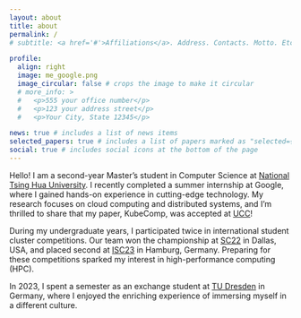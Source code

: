 ```yaml
---
layout: about
title: about
permalink: /
# subtitle: <a href='#'>Affiliations</a>. Address. Contacts. Motto. Etc.

profile:
  align: right
  image: me_google.png
  image_circular: false # crops the image to make it circular
  # more_info: >
  #   <p>555 your office number</p>
  #   <p>123 your address street</p>
  #   <p>Your City, State 12345</p>

news: true # includes a list of news items
selected_papers: true # includes a list of papers marked as "selected={true}"
social: true # includes social icons at the bottom of the page
---
```


Hello! I am a second-year Master’s student in Computer Science at [National Tsing Hua University](https://nthu-en.site.nthu.edu.tw/). I recently completed a summer internship at Google, where I gained hands-on experience in cutting-edge technology. My research focuses on cloud computing and distributed systems, and I’m thrilled to share that my paper, KubeComp, was accepted at [UCC](https://ucc.uccbdcat2024.org/index.html)!

During my undergraduate years, I participated twice in international student cluster competitions. Our team won the championship at [SC22](https://sc22.supercomputing.org/program/studentssc/student-cluster-competition/) in Dallas, USA, and placed second at [ISC23](https://www.hpcadvisorycouncil.com/events/2023/student-cluster-competition/) in Hamburg, Germany. Preparing for these competitions sparked my interest in high-performance computing (HPC).

In 2023, I spent a semester as an exchange student at [TU Dresden](https://tu-dresden.de/?set_language=en) in Germany, where I enjoyed the enriching experience of immersing myself in a different culture. 
